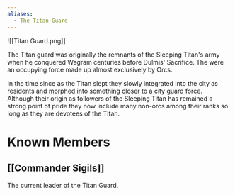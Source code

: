 ```yaml
---
aliases:
  - The Titan Guard
---
```

![[Titan Guard.png]]

The Titan guard was originally the remnants of the Sleeping Titan's army when he conquered Wagram centuries before Dulmis' Sacrifice. The were an occupying force made up almost exclusively by Orcs.

In the time since as the Titan slept they slowly integrated into the city as residents and morphed into something closer to a city guard force. Although their origin as followers of the Sleeping Titan has remained a strong point of pride they now include many non-orcs among their ranks so long as they are devotees of the Titan.
# Known Members
## [[Commander Sigils]]

The current leader of the Titan Guard.